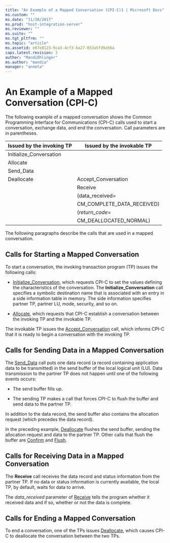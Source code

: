 ```yaml
---
title: "An Example of a Mapped Conversation (CPI-C)1 | Microsoft Docs"
ms.custom: ""
ms.date: "11/30/2017"
ms.prod: "host-integration-server"
ms.reviewer: ""
ms.suite: ""
ms.tgt_pltfrm: ""
ms.topic: "article"
ms.assetid: e07e8123-9ca3-4cf3-ba27-853a5fd9a56a
caps.latest.revision: 3
author: "MandiOhlinger"
ms.author: "mandia"
manager: "anneta"
---
```

# An Example of a Mapped Conversation (CPI-C)
The following example of a mapped conversation shows the Common Programming Interface for Communications (CPI-C) calls used to start a conversation, exchange data, and end the conversation. Call parameters are in parentheses.  
  
|Issued by the invoking TP|Issued by the invokable TP|  
|-------------------------------|--------------------------------|  
|Initialize_Conversation||  
|Allocate||  
|Send_Data||  
|Deallocate|Accept_Conversation|  
||Receive|  
||(data_received=|  
||CM_COMPLETE_DATA_RECEIVED)|  
||(*return_code*=|  
||CM_DEALLOCATED_NORMAL)|  
  
 The following paragraphs describe the calls that are used in a mapped conversation.  
  
## Calls for Starting a Mapped Conversation  
 To start a conversation, the invoking transaction program (TP) issues the following calls:  
  
-   [Initialize_Conversation](../HIS2010/initialize-conversation-cpi-c-2.md), which requests CPI-C to set the values defining the characteristics of the conversation. The **Initialize_Conversation** call specifies a symbolic destination name that is associated with an entry in a side information table in memory. The side information specifies partner TP, partner LU, mode, security, and so on.  
  
-   [Allocate](../HIS2010/allocate-cpi-c-1.md), which requests that CPI-C establish a conversation between the invoking TP and the invokable TP.  
  
 The invokable TP issues the [Accept_Conversation](../HIS2010/accept-conversation-cpi-c-1.md) call, which informs CPI-C that it is ready to begin a conversation with the invoking TP.  
  
## Calls for Sending Data in a Mapped Conversation  
 The [Send_Data](../HIS2010/send-data-cpi-c-1.md) call puts one data record (a record containing application data to be transmitted) in the send buffer of the local logical unit (LU). Data transmission to the partner TP does not happen until one of the following events occurs:  
  
-   The send buffer fills up.  
  
-   The sending TP makes a call that forces CPI-C to flush the buffer and send data to the partner TP.  
  
 In addition to the data record, the send buffer also contains the allocation request (which precedes the data record).  
  
 In the preceding example, [Deallocate](../HIS2010/deallocate-cpi-c-2.md) flushes the send buffer, sending the allocation request and data to the partner TP. Other calls that flush the buffer are [Confirm](../HIS2010/confirm-cpi-c-1.md) and [Flush](../HIS2010/flush-cpi-c-1.md).  
  
## Calls for Receiving Data in a Mapped Conversation  
 The **Receive** call receives the data record and status information from the partner TP. If no data or status information is currently available, the local TP, by default, waits for data to arrive.  
  
 The *data_received* parameter of [Receive](../HIS2010/receive-cpi-c-1.md) tells the program whether it received data and if so, whether or not the data is complete.  
  
## Calls for Ending a Mapped Conversation  
 To end a conversation, one of the TPs issues [Deallocate](../HIS2010/deallocate-cpi-c-2.md), which causes CPI-C to deallocate the conversation between the two TPs.
